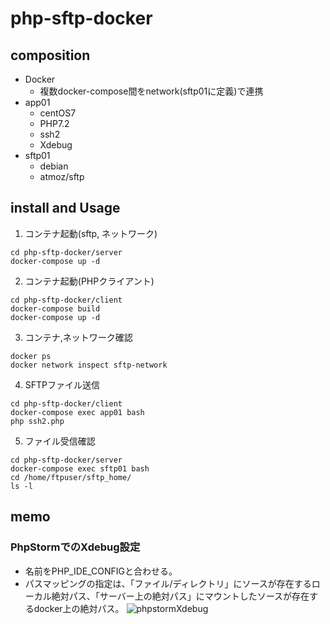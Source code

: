 # php-sftp-docker

## composition
- Docker
  - 複数docker-compose間をnetwork(sftp01に定義)で連携
- app01
  - centOS7
  - PHP7.2
  - ssh2
  - Xdebug
- sftp01
  - debian
  - atmoz/sftp

## install and Usage
1. コンテナ起動(sftp, ネットワーク)
```shell
cd php-sftp-docker/server
docker-compose up -d
```

2. コンテナ起動(PHPクライアント)
```shell
cd php-sftp-docker/client
docker-compose build
docker-compose up -d
```

3. コンテナ,ネットワーク確認
```shell
docker ps
docker network inspect sftp-network
```

4. SFTPファイル送信
```shell
cd php-sftp-docker/client
docker-compose exec app01 bash
php ssh2.php
```

5. ファイル受信確認
```shell
cd php-sftp-docker/server
docker-compose exec sftp01 bash
cd /home/ftpuser/sftp_home/
ls -l
```

## memo
### PhpStormでのXdebug設定
- 名前をPHP_IDE_CONFIGと合わせる。
- パスマッピングの指定は、「ファイル/ディレクトリ」にソースが存在するローカル絶対パス、「サーバー上の絶対パス」にマウントしたソースが存在するdocker上の絶対パス。
![phpstormXdebug](https://user-images.githubusercontent.com/102776020/227116628-2812309c-d378-4afb-94f0-9b68b010e07e.png)
